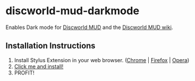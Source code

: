 # discworld-mud-darkmode

Enables Dark mode for [Discworld MUD](https://discworld.starturtle.net/lpc/) and the [Discworld MUD wiki](https://dwwiki.mooo.com/wiki/Main_Page).

## Installation Instructions

1. Install Stylus Extension in your web browser. ([Chrome](https://chrome.google.com/webstore/detail/stylus/clngdbkpkpeebahjckkjfobafhncgmne) | [Firefox](https://addons.mozilla.org/en-US/firefox/addon/styl-us/) | [Opera](https://addons.opera.com/en/extensions/details/stylus/))
2. [Click me and install!](https://raw.githubusercontent.com/fewyn/discworld-mud-darkmode/main/discworld-darkmode.user.css)
3. PROFIT!